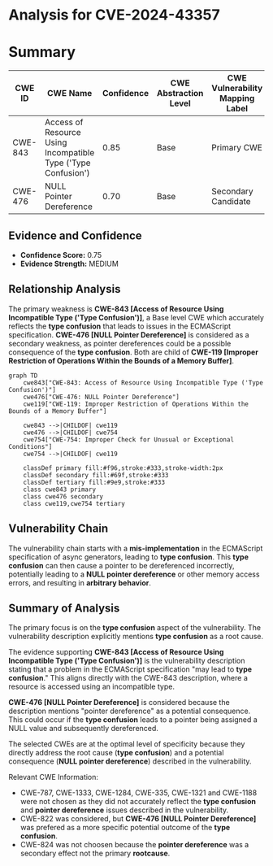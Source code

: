 # Analysis for CVE-2024-43357

# Summary

| CWE ID    | CWE Name                                                                                                     | Confidence | CWE Abstraction Level | CWE Vulnerability Mapping Label | CWE-Vulnerability Mapping Notes |
| --------- | ------------------------------------------------------------------------------------------------------------- | ---------- | ----------------------- | ------------------------------- | --------------------------------- |
| CWE-843   | Access of Resource Using Incompatible Type ('Type Confusion')                                                | 0.85      | Base                    | Primary CWE                     | Allowed                           |
| CWE-476   | NULL Pointer Dereference                                                                                      | 0.70      | Base                    | Secondary Candidate            | Allowed                           |

## Evidence and Confidence

*   **Confidence Score:** 0.75
*   **Evidence Strength:** MEDIUM

## Relationship Analysis

The primary weakness is **CWE-843 [Access of Resource Using Incompatible Type ('Type Confusion')]**, a Base level CWE which accurately reflects the **type confusion** that leads to issues in the ECMAScript specification. **CWE-476 [NULL Pointer Dereference]** is considered as a secondary weakness, as pointer dereferences could be a possible consequence of the **type confusion**. Both are child of **CWE-119 [Improper Restriction of Operations Within the Bounds of a Memory Buffer]**.

```mermaid
graph TD
    cwe843["CWE-843: Access of Resource Using Incompatible Type ('Type Confusion')"]
    cwe476["CWE-476: NULL Pointer Dereference"]
    cwe119["CWE-119: Improper Restriction of Operations Within the Bounds of a Memory Buffer"]

    cwe843 -->|CHILDOF| cwe119
    cwe476 -->|CHILDOF| cwe754
    cwe754["CWE-754: Improper Check for Unusual or Exceptional Conditions"]
    cwe754 -->|CHILDOF| cwe119
    
    classDef primary fill:#f96,stroke:#333,stroke-width:2px
    classDef secondary fill:#69f,stroke:#333
    classDef tertiary fill:#9e9,stroke:#333
    class cwe843 primary
    class cwe476 secondary
    class cwe119,cwe754 tertiary
```

## Vulnerability Chain

The vulnerability chain starts with a **mis-implementation** in the ECMAScript specification of async generators, leading to **type confusion**. This **type confusion** can then cause a pointer to be dereferenced incorrectly, potentially leading to a **NULL pointer dereference** or other memory access errors, and resulting in **arbitrary behavior**.

## Summary of Analysis

The primary focus is on the **type confusion** aspect of the vulnerability. The vulnerability description explicitly mentions **type confusion** as a root cause.

The evidence supporting **CWE-843 [Access of Resource Using Incompatible Type ('Type Confusion')]** is the vulnerability description stating that a problem in the ECMAScript specification "may lead to **type confusion**." This aligns directly with the CWE-843 description, where a resource is accessed using an incompatible type.

**CWE-476 [NULL Pointer Dereference]** is considered because the description mentions "pointer dereference" as a potential consequence. This could occur if the **type confusion** leads to a pointer being assigned a NULL value and subsequently dereferenced.

The selected CWEs are at the optimal level of specificity because they directly address the root cause (**type confusion**) and a potential consequence (**NULL pointer dereference**) described in the vulnerability.

Relevant CWE Information:

*   CWE-787, CWE-1333, CWE-1284, CWE-335, CWE-1321 and CWE-1188 were not chosen as they did not accurately reflect the **type confusion** and **pointer dereference** issues described in the vulnerability.
*   CWE-822 was considered, but **CWE-476 [NULL Pointer Dereference]** was prefered as a more specific potential outcome of the **type confusion**.
*   CWE-824 was not choosen because the **pointer dereference** was a secondary effect not the primary **rootcause**.